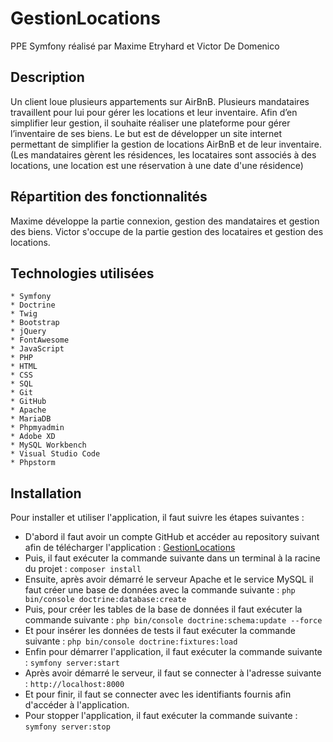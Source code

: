 # GestionLocations

PPE Symfony réalisé par Maxime Etryhard et Victor De Domenico

## Description

Un client loue plusieurs appartements sur AirBnB. Plusieurs mandataires travaillent pour lui pour gérer les locations et
leur inventaire. Afin d’en simplifier leur gestion, il souhaite réaliser une plateforme pour gérer l’inventaire de ses
biens. Le but est de développer un site internet permettant de simplifier la gestion de locations AirBnB et de leur
inventaire.
(Les mandataires gèrent les résidences, les locataires sont associés à des locations, une location est une réservation à
une date d'une résidence)

## Répartition des fonctionnalités

Maxime développe la partie connexion, gestion des mandataires et gestion des biens. Victor s'occupe de la partie gestion
des locataires et gestion des locations.

## Technologies utilisées

    * Symfony
    * Doctrine
    * Twig
    * Bootstrap
    * jQuery
    * FontAwesome
    * JavaScript
    * PHP
    * HTML
    * CSS
    * SQL
    * Git
    * GitHub
    * Apache
    * MariaDB
    * Phpmyadmin
    * Adobe XD
    * MySQL Workbench
    * Visual Studio Code
    * Phpstorm

## Installation

Pour installer et utiliser l'application, il faut suivre les étapes suivantes :

- D'abord il faut avoir un compte GitHub et accéder au repository suivant afin de télécharger l'application : [GestionLocations](https://github.com/Nirdeo/GestionLocations)
- Puis, il faut exécuter la commande suivante dans un terminal à la racine du projet : `composer install`
- Ensuite, après avoir démarré le serveur Apache et le service MySQL il faut créer une base de données avec la commande
  suivante : `php bin/console doctrine:database:create`
- Puis, pour créer les tables de la base de données il faut exécuter la commande
  suivante : `php bin/console doctrine:schema:update --force`
- Et pour insérer les données de tests il faut exécuter la commande suivante : `php bin/console doctrine:fixtures:load`
- Enfin pour démarrer l'application, il faut exécuter la commande suivante : `symfony server:start`
- Après avoir démarré le serveur, il faut se connecter à l'adresse suivante : `http://localhost:8000`
- Et pour finir, il faut se connecter avec les identifiants fournis afin d'accéder à l'application.
- Pour stopper l'application, il faut exécuter la commande suivante : `symfony server:stop`
